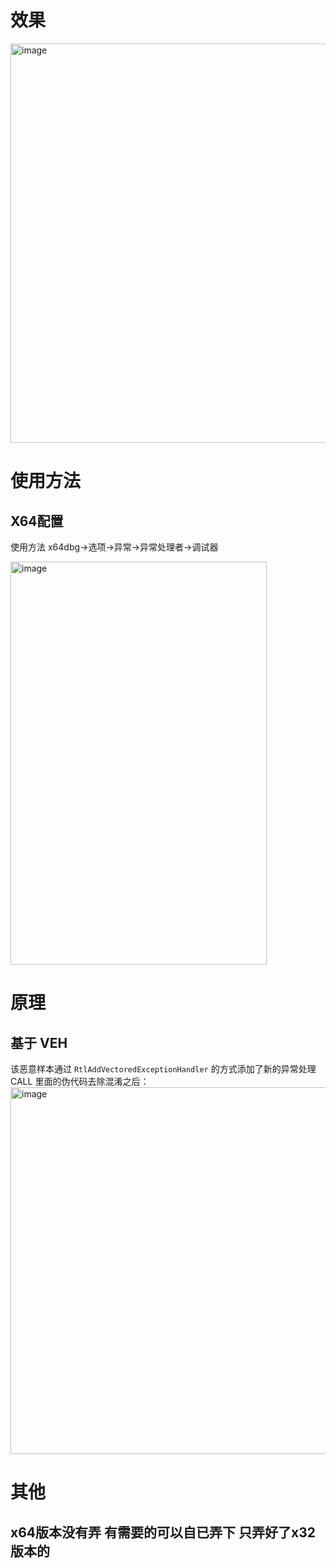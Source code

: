 # 效果
<img width="1806" height="639" alt="image" src="https://github.com/user-attachments/assets/4c56f390-43da-4ce5-aa43-5e25269cfbdb" />

# 使用方法
## X64配置
使用方法 x64dbg->选项->异常->异常处理者->调试器

<img width="410" height="645" alt="image" src="https://github.com/user-attachments/assets/ff27b62f-7684-41ba-a636-94f78f9e9bd1" />

# 原理
## 基于 VEH
该恶意样本通过 `RtlAddVectoredExceptionHandler` 的方式添加了新的异常处理CALL 里面的伪代码去除混淆之后：
<img width="1007" height="587" alt="image" src="https://github.com/user-attachments/assets/01fb61f6-c43c-43cf-a5fd-1899a8803f9d" />

# 其他
## x64版本没有弄 有需要的可以自已弄下 只弄好了x32版本的

